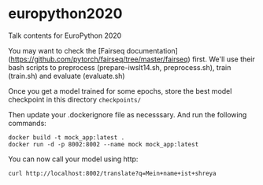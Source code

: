 # europython2020
Talk contents for EuroPython 2020

You may want to check the [Fairseq documentation] (https://github.com/pytorch/fairseq/tree/master/fairseq) first. We'll use their bash scripts to preprocess (prepare-iwslt14.sh, preprocess.sh), train (train.sh) and evaluate (evaluate.sh)

Once you get a model trained for some epochs, store the best model checkpoint in this directory `checkpoints/`

Then update your .dockerignore file as necesssary. And run the following commands:
```
docker build -t mock_app:latest .
docker run -d -p 8002:8002 --name mock mock_app:latest
```

You can now call your model using http: 

`curl http://localhost:8002/translate?q=Mein+name+ist+shreya`
